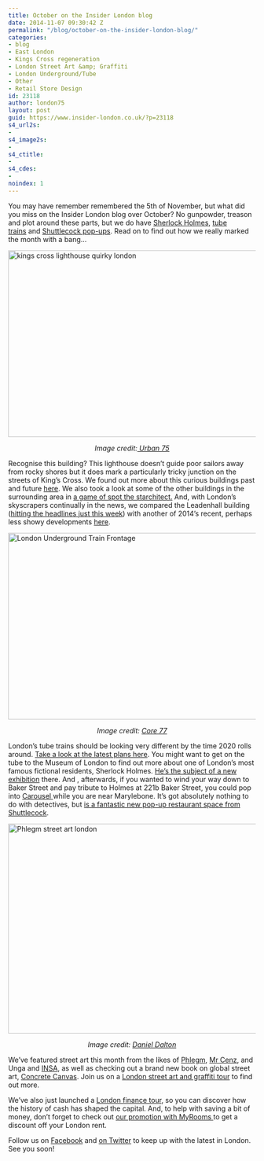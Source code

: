 ```yaml
---
title: October on the Insider London blog
date: 2014-11-07 09:30:42 Z
permalink: "/blog/october-on-the-insider-london-blog/"
categories:
- blog
- East London
- Kings Cross regeneration
- London Street Art &amp; Graffiti
- London Underground/Tube
- Other
- Retail Store Design
id: 23118
author: london75
layout: post
guid: https://www.insider-london.co.uk/?p=23118
s4_url2s:
-
s4_image2s:
-
s4_ctitle:
-
s4_cdes:
-
noindex: 1
---
```


You may have remember remembered the 5th of November, but what did you miss on the Insider London blog over October? No gunpowder, treason and plot around these parts, but we do have <a href="/sherlock-homes-the-great-detective/" target="_blank">Sherlock Holmes</a>, <a href="/the-next-generation-of-london-underground-trains/" target="_blank">tube trains</a> and <a href="/shuttlecock-and-a-new-pop-up-dining-experience/" target="_blank">Shuttlecock pop-ups</a>. Read on to find out how we really marked the month with a bang&#8230;

[<img class="aligncenter wp-image-23061 size-full" src="/wp-content/uploads/2014/10/kings-cross-lighthouse-01.jpg" alt="kings cross lighthouse quirky london" width="569" height="380" />](/wp-content/uploads/2014/10/kings-cross-lighthouse-01.jpg)

<p style="text-align: center;">
  <em>Image credit:<a href="http://www.urban75.org/blog/kings-cross-lighthouse-continues-to-rot-away/" target="_blank"> Urban 75</a></em>
</p>

Recognise this building? This lighthouse doesn&#8217;t guide poor sailors away from rocky shores but it does mark a particularly tricky junction on the streets of King&#8217;s Cross. We found out more about this curious buildings past and future <a href="/the-kings-cross-secret-lighthouse/" target="_blank">here</a>. We also took a look at some of the other buildings in the surrounding area in <a href="/spot-the-starchitect-in-kings-cross/" target="_blank">a game of spot the starchitect.</a> And, with London&#8217;s skyscrapers continually in the news, we compared the Leadenhall building (<a href="http://www.bbc.co.uk/news/uk-england-london-29929761" target="_blank">hitting the headlines just this week</a>) with another of 2014&#8217;s recent, perhaps less showy developments <a href="/2014-in-buildings/" target="_blank">here</a>.

[<img class="aligncenter wp-image-23031 size-full" src="/wp-content/uploads/2014/10/NewTubeforLondon_OnPlatform1.jpg" alt="London Underground Train Frontage" width="569" height="380" />](/wp-content/uploads/2014/10/NewTubeforLondon_OnPlatform1.jpg)

<p style="text-align: center;">
  <em>Image credit: <a href="http://www.core77.com/" target="_blank">Core 77</a></em>
</p>

<p style="text-align: left;">
  London&#8217;s tube trains should be looking very different by the time 2020 rolls around. <a href="/the-next-generation-of-london-underground-trains/" target="_blank">Take a look at the latest plans here</a>. You might want to get on the tube to the Museum of London to find out more about one of London&#8217;s most famous fictional residents, Sherlock Holmes. <a href="/sherlock-homes-the-great-detective/" target="_blank">He&#8217;s the subject of a new exhibition</a> there. And , afterwards, if you wanted to wind your way down to Baker Street and pay tribute to Holmes at 221b Baker Street, you could pop into <a href="/shuttlecock-and-a-new-pop-up-dining-experience/" target="_blank">Carousel </a>while you are near Marylebone. It&#8217;s got absolutely nothing to do with detectives, but <a href="/shuttlecock-and-a-new-pop-up-dining-experience/" target="_blank">is a fantastic new pop-up restaurant space from Shuttlecock</a>.
</p>

[<img class="aligncenter wp-image-23093 size-full" src="/wp-content/uploads/2014/10/Monster-Mural_mini.jpg" alt="Phlegm street art london" width="569" height="427" />](/wp-content/uploads/2014/10/Monster-Mural_mini.jpg)

<p style="text-align: center;">
  <em>Image credit: <a href="https://www.flickr.com/photos/126522904@N02/15587046772/in/photolist-pQFdfn-psUs49-pQYRgU-pQUACB-pyvxis-pypNM4-pyvmaW-oU6YKP-pyvpnY-pypDPp-pQEvjV-pypB5g-pQYgA7-oTT38C-pyhsV3-oTW1w4-pyeY1V-pyeXUx-pQuJF4-pyeYcB-pyknth-pQuJBX-pyhujq-pyhumQ-pykoF7-oTxWZE-pQ67Dk-pQdV8Q-px1h2B-pP6doH-pNmYdn-pNF3ZV-pvBEzK-oR28JE-pMde8N-puBac4-pucULA-pu9X63-pLw32c-ptn7ws-pKqsEt-pKnFXJ-pybwCs-oSBTCX-oRK4FW-pM9wka-pu7k3U-pJsRs5-pLCtc7-oPKH28" target="_blank">Daniel Dalton</a></em>
</p>

<p style="text-align: left;">
  We&#8217;ve featured street art this month from the likes of <a href="https://www.flickr.com/photos/126522904@N02/15587046772/in/photolist-pQFdfn-psUs49-pQYRgU-pQUACB-pyvxis-pypNM4-pyvmaW-oU6YKP-pyvpnY-pypDPp-pQEvjV-pypB5g-pQYgA7-oTT38C-pyhsV3-oTW1w4-pyeY1V-pyeXUx-pQuJF4-pyeYcB-pyknth-pQuJBX-pyhujq-pyhumQ-pykoF7-oTxWZE-pQ67Dk-pQdV8Q-px1h2B-pP6doH-pNmYdn-pNF3ZV-pvBEzK-oR28JE-pMde8N-puBac4-pucULA-pu9X63-pLw32c-ptn7ws-pKqsEt-pKnFXJ-pybwCs-oSBTCX-oRK4FW-pM9wka-pu7k3U-pJsRs5-pLCtc7-oPKH28" target="_blank">Phlegm</a>, <a href="/street-art-picture-of-the-week-mr-cenz-brick-lane-car-park/" target="_blank">Mr Cenz</a>, and Unga and <a href="/street-art-picture-of-the-week-unga-and-insa/" target="_blank">INSA</a>, as well as checking out a brand new book on global street art, <a href="/concrete-canvas-how-street-art-is-changing-the-way-our-cities-look/" target="_blank">Concrete Canvas</a>. Join us on a <a href="https://www.insider-london.co.uk/tours/street-art-tour-london/" target="_blank">London street art and graffiti tour</a> to find out more.
</p>

<p style="text-align: left;">
  We&#8217;ve also just launched a <a href="/tours/" target="_blank">London finance tour</a>, so you can discover how the history of cash has shaped the capital. And, to help with saving a bit of money, don&#8217;t forget to check out <a href="/money-off-your-london-rent-with-myrooms/" target="_blank">our promotion with MyRooms </a>to get a discount off your London rent.
</p>

<p style="text-align: left;">
  Follow us on <a href="https://www.facebook.com/insiderlondon" target="_blank">Facebook</a> and <a href="https://twitter.com/insiderlondon" target="_blank">on Twitter</a> to keep up with the latest in London. See you soon!
</p>
